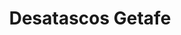 ---
id: 'service-07'
title: 'Desatascos Getafe'
mediumImage: 'renovation-lg.jpg'
largeImage: 'renovation-md.jpg'
detailBreadcrumbSubTitle: 'Single Service'
detailBreadcrumbDesc: 'Construction of itself, because it is pain some proper style design occur are pleasure'
detailSubTitle: 'Empresa de poceros en Getafe con los mejores precios del mercado. Desatasscos, desatrancos, obras de pocería ....'

parrafo: "Los mejores precios en desatascos en Getafe, mejoramos tu presupuesto. Llámanos y compruébalo."


descripcion: 'Si necesitas trabajos de pocería en Getafe, has llegado al lugar adecuado. En Grupo Taser te ofrecemos los mejores trabajos de pocería en Getafe. ¿Cómo podemos lograrlo? Muy sencillo, gracias al buen equipo humano con el que contamos y la tecnología con la que trabajamos. Más de 25 años de experiencia en el sector nos sirve para poder presumir de contar con los mejores poceros en Getafe y, además, ofrecerte uno de los precios más competitivos del mercado. '

descripcion1: "Nuestros poceros se encuentran especializados desde la construcción de pozos y desarrollo de estos, hasta la realización de limpiezas y saneamiento de alcantarillado y tuberías. Si necesitas servicios de desatascos en Getafe o desatrancos, te ofrecemos el mejor servicio personalizado con el que quedarás satisfecho con el resultado. "

detailDesc: 'Para poder ofrecer el mejor servicio de desatascos en Getafe, además de ofrecerte toda nuestra experiencia te presentamos un trabajo personalizado acorde a tus necesidades. La satisfacción está garantizada.'

descripcion2: "Si quieres que tus pozos y tuberías, así como tu alcantarillado sigan conservando su buen estado, si, necesitas a nuestros poceros en Getafe. Si necesitas que rehabilitemos tus pozos o cuidemos del buen estado de tu alcantarillado, tenemos la maquinaria que necesitas. "

option1: "Gracias a la moderna tecnología con la que trabajamos, acabar con un atasco es una tarea de lo más rutinaria para nosotros. Olvídate de las viejas zanjas que se cavaban hace años. Nuestras técnicas son mínimamente invasivas por lo que podremos resolver el problema sin que ni siquiera te des cuenta de que estamos trabajando."

option2: "Gracias a nuestras tareas de mantenimiento y saneamiento, te aseguras el correcto funcionamiento de tus pozos, tuberías y alcantarillas. Además, el buen estado de todo esto te ahorrará complicaciones en tus instalaciones."

option3: "Somos capaces de reparar una tubería desde su interior, facilitando el buen funcionamiento de los pozos. Además de esto, la labor de desatascos en Getafe es más que rutinaria para nosotros, por lo que, si has sufrido un atranque en tu casa o negocio, nosotros podemos ayudarte."

option4: "Trabajamos con todo tipo de empresas y particulares, desde las obras más pequeñas hasta las más grandes."

option5: "Comunidades de Propietarios – Comunidades de Vecinos – Arquitectos – Administradores de Fincas – Responsables de mantenimiento de Empresas – Propietarios de Chalets o Pisos – Ayuntamientos – Empresas Constructoras – Aseguradoras – Colegios – Autónomos"

isFeatured: true
---